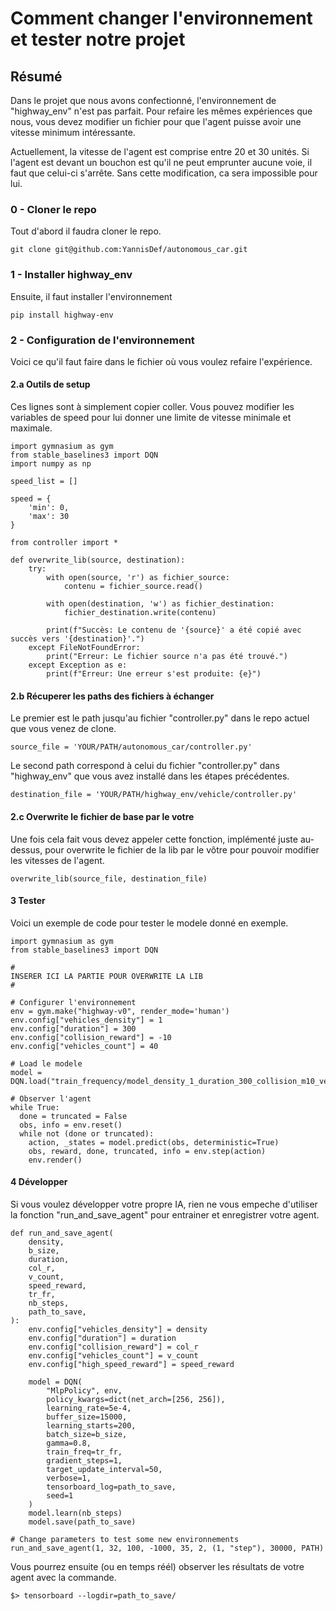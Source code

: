 # Comment changer l'environnement et tester notre projet

## Résumé

Dans le projet que nous avons confectionné, l'environnement de "highway_env" n'est pas parfait. Pour refaire les mêmes expériences que nous, vous devez modifier un fichier pour que l'agent puisse avoir une vitesse minimum intéressante.

Actuellement, la vitesse de l'agent est comprise entre 20 et 30 unités. Si l'agent est devant un bouchon est qu'il ne peut emprunter aucune voie, il faut que celui-ci s'arrête. Sans cette modification, ca sera impossible pour lui.

### 0 - Cloner le repo
Tout d'abord il faudra cloner le repo.
```
git clone git@github.com:YannisDef/autonomous_car.git
```

### 1 - Installer highway_env
Ensuite, il faut installer l'environnement
```
pip install highway-env
```

### 2 - Configuration de l'environnement
Voici ce qu'il faut faire dans le fichier où vous voulez refaire l'expérience.

#### 2.a Outils de setup
Ces lignes sont à simplement copier coller. Vous pouvez modifier les variables de speed pour lui donner une limite de vitesse minimale et maximale.
```
import gymnasium as gym
from stable_baselines3 import DQN
import numpy as np

speed_list = []

speed = {
    'min': 0,
    'max': 30
}

from controller import *

def overwrite_lib(source, destination):
    try:
        with open(source, 'r') as fichier_source:
            contenu = fichier_source.read()

        with open(destination, 'w') as fichier_destination:
            fichier_destination.write(contenu)

        print(f"Succès: Le contenu de '{source}' a été copié avec succès vers '{destination}'.")
    except FileNotFoundError:
        print("Erreur: Le fichier source n'a pas été trouvé.")
    except Exception as e:
        print(f"Erreur: Une erreur s'est produite: {e}")
```

#### 2.b Récuperer les paths des fichiers à échanger
Le premier est le path jusqu'au fichier "controller.py" dans le repo actuel que vous venez de clone.
```
source_file = 'YOUR/PATH/autonomous_car/controller.py'
```

Le second path correspond à celui du fichier "controller.py" dans "highway_env" que vous avez installé dans les étapes précédentes.
```
destination_file = 'YOUR/PATH/highway_env/vehicle/controller.py'
```

#### 2.c Overwrite le fichier de base par le votre
Une fois cela fait vous devez appeler cette fonction, implémenté juste au-dessus, pour overwrite le fichier de la lib par le vôtre pour pouvoir modifier les vitesses de l'agent.
```
overwrite_lib(source_file, destination_file)
```

#### 3 Tester
Voici un exemple de code pour tester le modele donné en exemple.
```
import gymnasium as gym
from stable_baselines3 import DQN

#
INSERER ICI LA PARTIE POUR OVERWRITE LA LIB
#

# Configurer l'environnement
env = gym.make("highway-v0", render_mode='human')
env.config["vehicles_density"] = 1
env.config["duration"] = 300
env.config["collision_reward"] = -10
env.config["vehicles_count"] = 40

# Load le modele
model = DQN.load("train_frequency/model_density_1_duration_300_collision_m10_vehicles_count_40_sreward_0_tr_fr_2_episode.zip")

# Observer l'agent
while True:
  done = truncated = False
  obs, info = env.reset()
  while not (done or truncated):
    action, _states = model.predict(obs, deterministic=True)
    obs, reward, done, truncated, info = env.step(action)
    env.render()
```

#### 4 Développer
Si vous voulez développer votre propre IA, rien ne vous empeche d'utiliser la fonction "run_and_save_agent" pour entrainer et enregistrer votre agent.
```
def run_and_save_agent(
    density,
    b_size,
    duration,
    col_r,
    v_count,
    speed_reward,
    tr_fr,
    nb_steps,
    path_to_save,
):
    env.config["vehicles_density"] = density
    env.config["duration"] = duration
    env.config["collision_reward"] = col_r
    env.config["vehicles_count"] = v_count
    env.config["high_speed_reward"] = speed_reward

    model = DQN(
        "MlpPolicy", env,
        policy_kwargs=dict(net_arch=[256, 256]),
        learning_rate=5e-4,
        buffer_size=15000,
        learning_starts=200,
        batch_size=b_size,
        gamma=0.8,
        train_freq=tr_fr,
        gradient_steps=1,
        target_update_interval=50,
        verbose=1,
        tensorboard_log=path_to_save,
        seed=1
    )
    model.learn(nb_steps)
    model.save(path_to_save)

# Change parameters to test some new environnements
run_and_save_agent(1, 32, 100, -1000, 35, 2, (1, "step"), 30000, PATH)
```
Vous pourrez ensuite (ou en temps réél) observer les résultats de votre agent avec la commande.

```
$> tensorboard --logdir=path_to_save/
```


